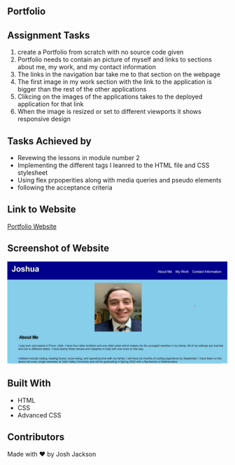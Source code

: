 ## Portfolio

## Assignment Tasks
1. create a Portfolio from scratch with no source code given
2. Portfolio needs to contain an picture of myself and links to sections about me, my work, and my contact information
3. The links in the navigation bar take me to that section on the webpage
4. The first image in my work section with the link to the application is bigger than the rest of the other applications
5. Clikcing on the images of the applications takes to the deployed application for that link
6. When the image is resized or set to different viewports it shows responsive design

## Tasks Achieved by
<ul> 
    <li>
    Revewing the lessons in module number 2
    </li>
    <li>
    Implementing the different tags I leanred to the HTML file and CSS stylesheet
    </li>
    <li>
    Using flex prpoperities along with media queries and pseudo elements
    </li>
    <li>
    following the acceptance criteria
    </li>
</ul>

## Link to Website
<a href="https://joker282855.github.io/Portfolio/">Portfolio Website</a>

## Screenshot of Website
<img src="./assets/images/Screen.jpg" alt="screenshot of portfolio" />

## Built With
<ul>
    <li>
    HTML
    </li>
    <li>
    CSS
    </li>
    <li>
    Advanced CSS
    </li>
</ul>

## Contributors
Made with ❤️ by Josh Jackson